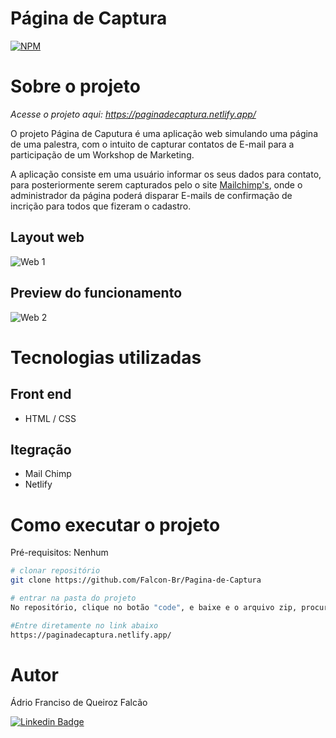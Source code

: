 # Página de Captura
[![NPM](https://img.shields.io/npm/l/react)](https://github.com/Falcon-Br/Pagina-de-Captura/blob/main/LICENSE) 

# Sobre o projeto

*Acesse o projeto aqui: https://paginadecaptura.netlify.app/*

O projeto Página de Caputura é uma aplicação web simulando uma página de uma palestra, com o intuito de capturar contatos de E-mail para a participação de um Workshop de Marketing.

A aplicação consiste em uma usuário informar os seus dados para contato, para posteriormente serem capturados pelo o site [Mailchimp's](https://mailchimp.com/pt-br/), onde o administrador da página poderá disparar E-mails de confirmação de incrição para todos que fizeram o cadastro.

## Layout web
![Web 1](https://github.com/Falcon-Br/Pagina-de-Captura/blob/main/assets/Pagina%20de%20Caputra.png)

## Preview do funcionamento
![Web 2](https://github.com/Falcon-Br/Pagina-de-Captura/blob/main/assets/pagina%20de%20captura%20.gif)


# Tecnologias utilizadas

## Front end
- HTML / CSS 

## Itegração
- Mail Chimp
- Netlify


# Como executar o projeto
Pré-requisitos: Nenhum

```bash
# clonar repositório
git clone https://github.com/Falcon-Br/Pagina-de-Captura

# entrar na pasta do projeto 
No repositório, clique no botão "code", e baixe e o arquivo zip, procure a arquivo "index" e o execute

#Entre diretamente no link abaixo
https://paginadecaptura.netlify.app/
```


# Autor

Ádrio Franciso de Queiroz Falcão

[![Linkedin Badge](https://img.shields.io/badge/-Ádrio%20Falcão-0099ff?style=flat-square&logo=Linkedin&logoColor=white&link=https://www.linkedin.com/in/%C3%A1drio-falc%C3%A3o-6048b850/)](https://www.linkedin.com/in/%C3%A1drio-falc%C3%A3o-6048b850/)
